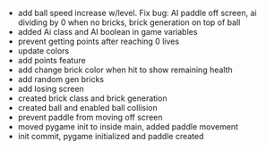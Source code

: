 - add ball speed increase w/level. Fix bug: AI paddle off screen, ai dividing by 0 when no bricks, brick generation on top of ball
- added Ai class and AI boolean in game variables
- prevent getting points after reaching 0 lives
- update colors
- add points feature
- add change brick color when hit to show remaining health
- add random gen bricks
- add losing screen
- created brick class and brick generation
- created ball and enabled ball collision
- prevent paddle from moving off screen
- moved pygame init to inside main, added paddle movement
- init commit, pygame initialized and paddle created